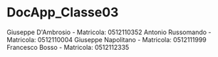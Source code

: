 # DocApp_Classe03
Giuseppe D'Ambrosio - Matricola: 0512110352
Antonio Russomando -  Matricola:  0512110004
Giuseppe Napolitano - Matricola: 0512111999
Francesco Bosso     - Matricola: 0512112335
